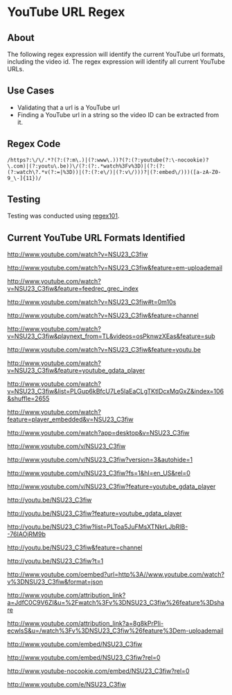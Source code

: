 # YouTube URL Regex

## About
The following regex expression will identify the current YouTube url formats, including the video id. The regex expression will identify all current YouTube URLs.

## Use Cases
* Validating that a url is a YouTube url
* Finding a YouTube url in a string so the video ID can be extracted from it.

## Regex Code
```
/https?:\/\/.*?(?:(?:m\.)|(?:www\.))?(?:(?:youtube(?:\-nocookie)?\.com)|(?:youtu\.be))\/(?:(?:.*watch%3Fv%3D)|(?:(?:(?:watch\?.*v(?:=|%3D))|(?:(?:e\/)|(?:v\/)))?|(?:embed\/)))([a-zA-Z0-9_\-]{11})/
```
## Testing
Testing was conducted using [regex101](https://regex101.com/ "regex101").

## Current YouTube URL Formats Identified
http://www.youtube.com/watch?v=NSU23_C3fiw

http://www.youtube.com/watch?v=NSU23_C3fiw&feature=em-uploademail

http://www.youtube.com/watch?v=NSU23_C3fiw&feature=feedrec_grec_index

http://www.youtube.com/watch?v=NSU23_C3fiw#t=0m10s

http://www.youtube.com/watch?v=NSU23_C3fiw&feature=channel

http://www.youtube.com/watch?v=NSU23_C3fiw&playnext_from=TL&videos=osPknwzXEas&feature=sub

http://www.youtube.com/watch?v=NSU23_C3fiw&feature=youtu.be

http://www.youtube.com/watch?v=NSU23_C3fiw&feature=youtube_gdata_player

http://www.youtube.com/watch?v=NSU23_C3fiw&list=PLGup6kBfcU7Le5laEaCLgTKtlDcxMqGxZ&index=106&shuffle=2655

http://www.youtube.com/watch?feature=player_embedded&v=NSU23_C3fiw

http://www.youtube.com/watch?app=desktop&v=NSU23_C3fiw

http://www.youtube.com/v/NSU23_C3fiw

http://www.youtube.com/v/NSU23_C3fiw?version=3&autohide=1

http://www.youtube.com/v/NSU23_C3fiw?fs=1&hl=en_US&rel=0

http://www.youtube.com/v/NSU23_C3fiw?feature=youtube_gdata_player

http://youtu.be/NSU23_C3fiw

http://youtu.be/NSU23_C3fiw?feature=youtube_gdata_player

http://youtu.be/NSU23_C3fiw?list=PLToa5JuFMsXTNkrLJbRlB--76IAOjRM9b

http://youtu.be/NSU23_C3fiw&feature=channel

http://youtu.be/NSU23_C3fiw?t=1

http://www.youtube.com/oembed?url=http%3A//www.youtube.com/watch?v%3DNSU23_C3fiw&format=json

http://www.youtube.com/attribution_link?a=JdfC0C9V6ZI&u=%2Fwatch%3Fv%3DNSU23_C3fiw%26feature%3Dshare

http://www.youtube.com/attribution_link?a=8g8kPrPIi-ecwIsS&u=/watch%3Fv%3DNSU23_C3fiw%26feature%3Dem-uploademail

http://www.youtube.com/embed/NSU23_C3fiw

http://www.youtube.com/embed/NSU23_C3fiw?rel=0

http://www.youtube-nocookie.com/embed/NSU23_C3fiw?rel=0

http://www.youtube.com/e/NSU23_C3fiw
